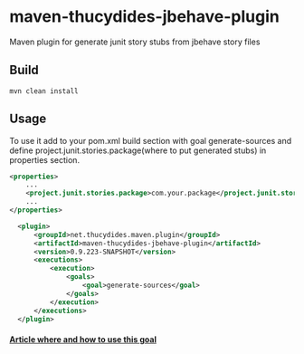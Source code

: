 maven-thucydides-jbehave-plugin
===============================

Maven plugin for generate junit story stubs from jbehave story files

## Build

    mvn clean install

## Usage

To use it add to your pom.xml build section with goal generate-sources 
and define project.junit.stories.package(where to put generated stubs) in properties section.

```xml
<properties>
    ...
    <project.junit.stories.package>com.your.package</project.junit.stories.package>
    ...
</properties>
```
```xml
  <plugin>
      <groupId>net.thucydides.maven.plugin</groupId>
      <artifactId>maven-thucydides-jbehave-plugin</artifactId>
      <version>0.9.223-SNAPSHOT</version>
      <executions>
          <execution>
              <goals>
                  <goal>generate-sources</goal>
              </goals>
          </execution>
      </executions>
  </plugin>
```

#### [Article where and how to use this goal](http://mdolinin.github.io/blog/2014/01/17/thucydides-plus-jbehave-plus-maven-run-tests-in-parallel/) 
